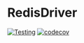 # RedisDriver

[![Testing](https://github.com/dcron-contrib/redisdriver/actions/workflows/test.yml/badge.svg)](https://github.com/dcron-contrib/redisdriver/actions/workflows/test.yml)
[![codecov](https://codecov.io/gh/dcron-contrib/redisdriver/graph/badge.svg?token=9USZL8AB7C)](https://codecov.io/gh/dcron-contrib/redisdriver)